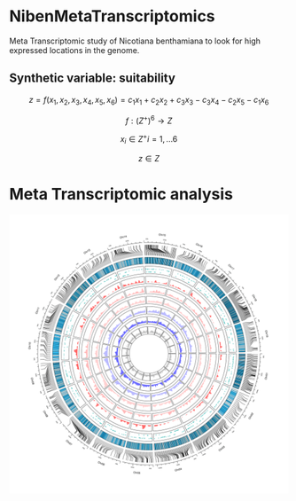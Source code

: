 # NibenMetaTranscriptomics
Meta Transcriptomic study of Nicotiana benthamiana to look for high expressed locations in the genome.

## Synthetic variable: suitability

$$z = f(x_1,x_2,x_3,x_4,x_5,x_6) = c_1 x_1 + c_2 x_2 + c_3 x_3 - c_3 x_4 - c_2 x_5 - c_1 x_6$$

$$f:(Z^+)^6 \rightarrow Z$$

$$x_i \in Z^+ i = 1, ...6$$

$$z \in Z$$

# Meta Transcriptomic analysis
![alt text](./Circos_plot.png?raw=true)
